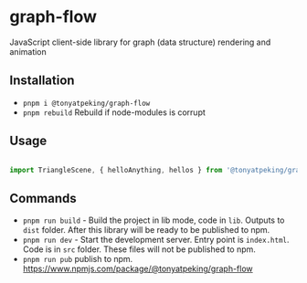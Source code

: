 # graph-flow
JavaScript client-side library for graph (data structure) rendering and animation


## Installation

- `pnpm i @tonyatpeking/graph-flow`
- `pnpm rebuild` Rebuild if node-modules is corrupt


## Usage

```js

import TriangleScene, { helloAnything, hellos } from '@tonyatpeking/graph-flow';

```

## Commands

- `pnpm run build` - Build the project in lib mode, code in `lib`. Outputs to `dist` folder. After this library will be ready to be published to npm.
- `pnpm run dev` - Start the development server. Entry point is `index.html`. Code is in `src` folder. These files will not be published to npm.
- `pnpm run pub` publish to npm. <https://www.npmjs.com/package/@tonyatpeking/graph-flow>
